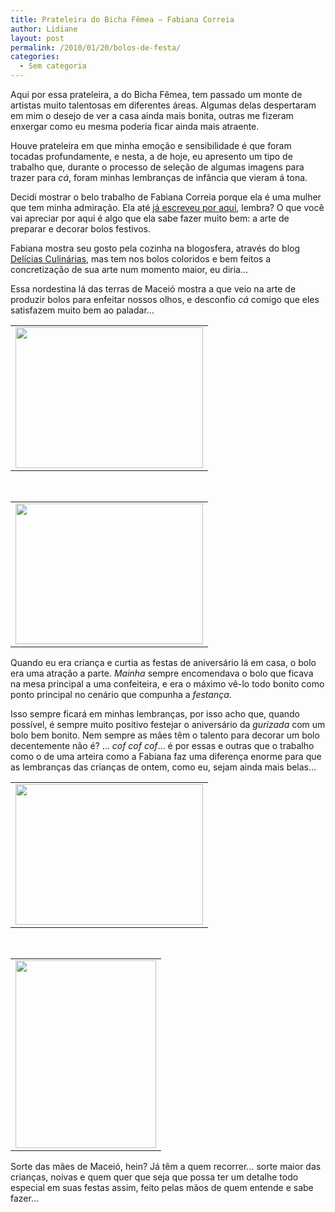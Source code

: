 ```yaml
---
title: Prateleira do Bicha Fêmea – Fabiana Correia
author: Lidiane
layout: post
permalink: /2010/01/20/bolos-de-festa/
categories:
  - Sem categoria
---
```

Aqui por essa prateleira, a do Bicha Fêmea, tem passado um monte de artistas muito talentosas em diferentes áreas. Algumas delas despertaram em mim o desejo de ver a casa ainda mais bonita, outras me fizeram enxergar como eu mesma poderia ficar ainda mais atraente.

Houve prateleira em que minha emoção e sensibilidade é que foram tocadas profundamente, e nesta, a de hoje, eu apresento um tipo de trabalho que, durante o processo de seleção de algumas imagens para trazer para _cá_, foram minhas lembranças de infância que vieram á tona.

<!--more-->

Decidi mostrar o belo trabalho de Fabiana Correia porque ela é uma mulher que tem minha admiração. Ela até [já escreveu por aqui](http://www.trololodemulher.com.br/2009/12/16/bicha-femea-convidada-em-foco-fabiana-correia/), lembra? O que você vai apreciar por aqui é algo que ela sabe fazer muito bem: a arte de preparar e decorar bolos festivos.

Fabiana mostra seu gosto pela cozinha na blogosfera, através do blog <a href="http://deliciasculinariasdafabi.blogspot.com/" target="_blank" rel="noopener noreferrer">Delícias Culinárias</a>, mas tem nos bolos coloridos e bem feitos a concretização de sua arte num momento maior, eu diria…

Essa nordestina lá das terras de Maceió mostra a que veio na arte de produzir bolos para enfeitar nossos olhos, e desconfio _cá_ comigo que eles satisfazem muito bem ao paladar…

<table align="center">
  <tr>
    <td>
      <a href="https://www.trololodemulher.com.br/2010/01/OgAAAMytLtQpqLmHEcL1AIG0Trh4R3cyuJzqyQOl7iar7JP02ROOdN3njKFAETsQpz9Oor9-kLFJ-UuNN9a3UbEMSfIAm1T1UAfoCRniqs3nrdDNO0nijrV9LZP_1.jpg"><img class="aligncenter size-medium wp-image-4153" title="OgAAAMytLtQpqLmHEcL1AIG0Trh4R3cyuJzqyQOl7iar7JP02ROOdN3njKFAETsQpz9Oor9-kLFJ-UuNN9a3UbEMSfIAm1T1UAfoCRniqs3nrdDNO0nijrV9LZP_[1]" src="https://www.trololodemulher.com.br/2010/01/OgAAAMytLtQpqLmHEcL1AIG0Trh4R3cyuJzqyQOl7iar7JP02ROOdN3njKFAETsQpz9Oor9-kLFJ-UuNN9a3UbEMSfIAm1T1UAfoCRniqs3nrdDNO0nijrV9LZP_1-300x225.jpg" alt="" width="300" height="225" /></a>
    </td>
  </tr>
</table>

 

<table align="center">
  <tr>
    <td>
      <a href="https://www.trololodemulher.com.br/2010/01/OgAAAF5lDpjWkbV4s3Mc31xi7DSWU9HPq6gWPq9BHgYixfbOM61YYRvxtb9EUrn7x25FX0-Ji8e7AF_ahLJiPi6dAHcAm1T1UJtn0CdMOvEkZlVbNEVi-X6DeoV01.jpg"><img class="aligncenter size-medium wp-image-4152" title="OgAAAF5lDpjWkbV4s3Mc31xi7DSWU9HPq6gWPq9BHgYixfbOM61YYRvxtb9EUrn7x25FX0-Ji8e7AF_ahLJiPi6dAHcAm1T1UJtn0CdMOvEkZlVbNEVi-X6DeoV0[1]" src="https://www.trololodemulher.com.br/2010/01/OgAAAF5lDpjWkbV4s3Mc31xi7DSWU9HPq6gWPq9BHgYixfbOM61YYRvxtb9EUrn7x25FX0-Ji8e7AF_ahLJiPi6dAHcAm1T1UJtn0CdMOvEkZlVbNEVi-X6DeoV01-300x225.jpg" alt="" width="300" height="225" /></a>
    </td>
  </tr>
</table>

Quando eu era criança e curtia as festas de aniversário lá em casa, o bolo era uma atração a parte. _Mainha_ sempre encomendava o bolo que ficava na mesa principal a uma confeiteira, e era o máximo vê-lo todo bonito como ponto principal no cenário que compunha a _festança_.

Isso sempre ficará em minhas lembranças, por isso acho que, quando possível, é sempre muito positivo festejar o aniversário da _gurizada_ com um bolo bem bonito. Nem sempre as mães têm o talento para decorar um bolo decentemente não é? … _cof cof cof_… é por essas e outras que o trabalho como o de uma arteira como a Fabiana faz uma diferença enorme para que as lembranças das crianças de ontem, como eu, sejam ainda mais belas…

<table align="center">
  <tr>
    <td>
      <a href="https://www.trololodemulher.com.br/2010/01/OgAAADvI7ftHlPHsWIwQFmEHK6YCeBhAvMK542a-4YwY2P2XV9WS9Z_VSXmMjmuI-NPod0eo0zTh4n9JzNk1Zzsz_ewAm1T1UKW-86NZIbGRL9nnoxI6ltiy2QE11.jpg"><img class="aligncenter size-medium wp-image-4151" title="OgAAADvI7ftHlPHsWIwQFmEHK6YCeBhAvMK542a-4YwY2P2XV9WS9Z_VSXmMjmuI-NPod0eo0zTh4n9JzNk1Zzsz_ewAm1T1UKW-86NZIbGRL9nnoxI6ltiy2QE1[1]" src="https://www.trololodemulher.com.br/2010/01/OgAAADvI7ftHlPHsWIwQFmEHK6YCeBhAvMK542a-4YwY2P2XV9WS9Z_VSXmMjmuI-NPod0eo0zTh4n9JzNk1Zzsz_ewAm1T1UKW-86NZIbGRL9nnoxI6ltiy2QE11-300x225.jpg" alt="" width="300" height="225" /></a>
    </td>
  </tr>
</table>

 

<table align="center">
  <tr>
    <td>
      <a href="https://www.trololodemulher.com.br/2010/01/OgAAAA1-PSZ9Dk6DjiRMxyul1eF4Y_bF63XqXvIGOSvyOIjg92K1vT8PiDZ6j7raYJekmyPoIkfuMle5RkubaohBBXwAm1T1UIwCFqyFXD8X_S4yjCP7BAdiVi8H1.jpg"><img class="aligncenter size-medium wp-image-4150" title="OgAAAA1-PSZ9Dk6DjiRMxyul1eF4Y_bF63XqXvIGOSvyOIjg92K1vT8PiDZ6j7raYJekmyPoIkfuMle5RkubaohBBXwAm1T1UIwCFqyFXD8X_S4yjCP7BAdiVi8H[1]" src="https://www.trololodemulher.com.br/2010/01/OgAAAA1-PSZ9Dk6DjiRMxyul1eF4Y_bF63XqXvIGOSvyOIjg92K1vT8PiDZ6j7raYJekmyPoIkfuMle5RkubaohBBXwAm1T1UIwCFqyFXD8X_S4yjCP7BAdiVi8H1-225x300.jpg" alt="" width="225" height="300" /></a>
    </td>
  </tr>
</table>

Sorte das mães de Maceió, hein? Já têm a quem recorrer… sorte maior das crianças, noivas e quem quer que seja que possa ter um detalhe todo especial em suas festas assim, feito pelas mãos de quem entende e sabe fazer…